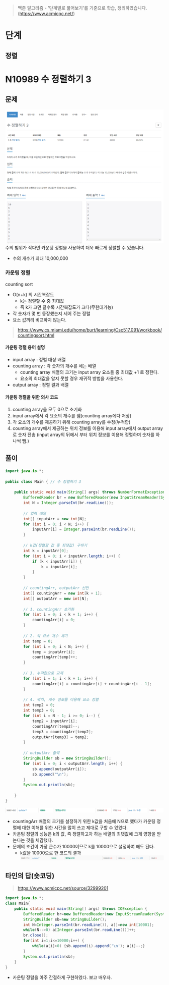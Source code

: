 > 백준 알고리즘 - '단계별로 풀어보기'를 기준으로 학습, 정리하였습니다.(https://www.acmicpc.net/)
# 단계 
## 정렬

# N10989 수 정렬하기 3

## 문제
![](image/2021-12-30-19-57-27.png)
수의 범위가 작다면 카운팅 정렬을 사용하여 더욱 빠르게 정렬할 수 있습니다.
* 수의 개수가 최대 10,000,000

### 카운팅 정렬
counting sort
* O(n+k) 의 시간복잡도
  * k는 정렬할 수 중 최대값
  * 즉 k가 크면 클수록 시간복잡도가 크다(무한대가능)
* 각 숫자가 몇 번 등장했는지 세어 주는 정렬
* 요소 값끼리 비교하지 않는다.
> https://www.cs.miami.edu/home/burt/learning/Csc517.091/workbook/countingsort.html

#### 카운팅 정렬 용어 설명
* input array : 정렬 대상 배열
* counting array : 각 숫자의 개수를 세는 배열
  * counting array 배열의 크기는 input array 요소들 중 최대값 +1 로 정한다.
  * 요소의 최대값을 알지 못할 경우 재귀적 방법을 사용한다.
* output array : 정렬 결과 배열

#### 카운팅 정렬을 위한 의사 코드
1. counting array을 모두 0으로 초기화
2. input array에서 각 요소의 개수를 셈(counting array에다 저장)
3. 각 요소의 개수를 제공하기 위해 counting array를 수정(누적합)
4. counting array에서 제공하는 위치 정보를 이용해 input array에서 output array로 숫자 전송 (input array의 뒤에서 부터 위치 정보를 이용해 정렬하며 숫자를 하나씩 뺌.)

## 풀이
```java
import java.io.*;

public class Main { // 수 정렬하기 3

	public static void main(String[] args) throws NumberFormatException, IOException {
		BufferedReader br = new BufferedReader(new InputStreamReader(System.in));
		int N = Integer.parseInt(br.readLine());

		// 입력 배열
		int[] inputArr = new int[N];
		for (int i = 0; i < N; i++) {
			inputArr[i] = Integer.parseInt(br.readLine());
		}

		// k값(정렬할 값 중 최댓값) 구하기
		int k = inputArr[0];
		for (int i = 0; i < inputArr.length; i++) {
			if (k < inputArr[i]) {
				k = inputArr[i];
			}
		}
			
		// countingArr, outputArr 선언
		int[] countingArr = new int[k + 1];
		int[] outputArr = new int[N];

		// 1. countingArr 초기화
		for (int i = 0; i < k + 1; i++) {
			countingArr[i] = 0;
		}

		// 2. 각 요소 개수 세기
		int temp = 0;
		for (int i = 0; i < N; i++) {
			temp = inputArr[i];
			countingArr[temp]++;
		}

		// 3. 누적합으로 교체
		for (int i = 1; i < k + 1; i++) {
			countingArr[i] = countingArr[i] + countingArr[i - 1];
		}

		// 4. 위치, 개수 정보를 이용해 요소 정렬
		int temp2 = 0;
		int temp3 = 0;
		for (int i = N - 1; i >= 0; i--) {
			temp2 = inputArr[i];
			countingArr[temp2]--;
			temp3 = countingArr[temp2];
			outputArr[temp3] = temp2;
		}

		// outputArr 출력
		StringBuilder sb = new StringBuilder();		
		for (int i = 0; i < outputArr.length; i++) {
			sb.append(outputArr[i]);
			sb.append("\n");
		}		
		System.out.println(sb);	
		
	}
}
```
![](image/2021-12-30-21-40-50.png)
* countingArr 배열의 크기를 설정하기 위한 k값을 처음에 N으로 했다가 카운팅 정렬에 대한 이해를 위한 시간을 많이 쓰고 제대로 구할 수 있었다.
* 카운팅 정렬의 성능은 k의 값, 즉 정렬하고자 하는 배열의 최댓값에 크게 영향을 받는다는 것을 체감했다.
* 문제의 조건이 가장 큰수가 10000이므로 k를 10000으로 설정하여 해도 된다.
  * k값을 10000으로 한 코드의 결과
    ![](image/2021-12-30-21-41-26.png)

## 타인의 답(숏코딩)
>https://www.acmicpc.net/source/32999201
```java
import java.io.*;
class Main{
	public static void main(String[] args) throws IOException {
		BufferedReader br=new BufferedReader(new InputStreamReader(System.in));
		StringBuilder sb=new StringBuilder();
		int N=Integer.parseInt(br.readLine()), a[]=new int[10001];
		while(N-->0) a[Integer.parseInt(br.readLine())]++;
		br.close();
		for(int i=1;i<=10000;i++) {
			while(a[i]>0) {sb.append(i).append('\n'); a[i]--;}
		}
		System.out.println(sb);
	}
}
```
* 카운팅 정렬을 아주 간결하게 구현하였다. 보고 배우자.